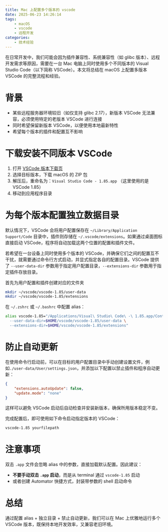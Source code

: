 ```yaml
---
title: Mac 上配置多个版本的 vscode
date: 2025-06-23 14:26:14
tags:
    - macOS
    - vscode
    - 远程开发
categories:
    - 技术经验
---
```

在日常开发中，我们可能会因为插件兼容性、系统兼容性（如 glibc 版本）、远程开发需求等原因，需要在一台 Mac 电脑上同时使用多个不同版本的 Visual Studio Code（以下简称 VSCode）。本文将总结在 macOS 上配置多版本 VSCode 的完整流程和经验。

# 背景

- 某些远程服务器环境较旧（如仅支持 glibc 2.17），新版本 VSCode 无法兼容，必须使用特定的老版本 VSCode 进行连接
- 同时希望保留新版本 VSCode，以便使用本地最新特性
- 希望每个版本的插件和配置互不影响

# 下载安装不同版本 VSCode

1. 打开 [VSCode 版本下载页](https://code.visualstudio.com/updates)
2. 选择目标版本，下载 macOS 的 ZIP 包
3. 解压后，重命名为：`Visual Studio Code - 1.85.app` （这里使用的是 VSCode 1.85）
4. 移动到应用程序目录

# 为每个版本配置独立数据目录

默认情况下，VSCode 会将用户配置保存在 `~/Library/Application Support/Code` 目录中，插件则存储在 `~/.vscode/extensions`。如果通过桌面图标直接启动 VSCode，程序将自动加载这两个位置的配置和插件文件。

若希望在一台设备上同时使用多个版本的 VSCode，并确保它们之间的配置互不干扰，就需要通过命令行方式启动，并显式指定各自的配置目录。VSCode 提供了 `--user-data-dir` 参数用于指定用户配置目录，`--extensions-dir` 参数用于指定插件存放目录。

首先为用户配置和插件创建对应的文件夹

```bash
mkdir ~/vscode/vscode-1.85/user-data
mkdir ~/vscode/vscode-1.85/extensions
```

在 `~/.zshrc` 或 `~/.bashrc` 中配置 alias：

```bash
alias vscode-1.85="/Applications/Visual\ Studio\ Code\ -\ 1.85.app/Contents/Resources/app/bin/code \
  --user-data-dir=$HOME/vscode/vscode-1.85/user-data \
  --extensions-dir=$HOME/vscode/vscode-1.85/extensions"
```

# 防止自动更新

在使用命令行启动前，可以在目标的用户配置目录中手动创建设置文件，例如`./user-data/User/settings.json`，并添加以下配置以禁止插件和程序自动更新：

```JSON
{
    "extensions.autoUpdate": false,
    "update.mode": "none"
}
```

这样可以避免 VSCode 启动后自动检查并安装新版本，确保所用版本稳定不变。

完成配置后，即可使用如下命令启动指定版本的 VSCode：

```bash
vscode-1.85 yourfilepath
```

# 注意事项

双击 `.app` 文件会忽略 alias 中的参数，直接加载默认配置。因此建议：

- **不要手动双击 `.app` 启动**，而是从 terminal 通过 `vscode-1.85` 启动
- 或者创建 Automator 快捷方式，封装带参数的 shell 启动命令


# 总结

通过配置 alias + 独立目录 + 禁止自动更新，我们可以在 Mac 上优雅地运行多个 VSCode 版本，既保持本地开发效率，又兼容老旧环境。
